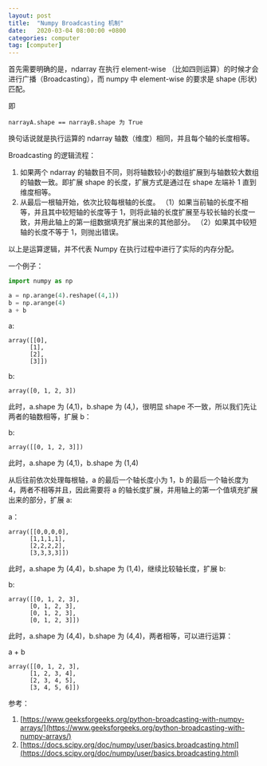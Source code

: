 ```yaml
---
layout: post
title:  "Numpy Broadcasting 机制"
date:   2020-03-04 08:00:00 +0800
categories: computer
tag: [computer]
---
```


首先需要明确的是，ndarray 在执行 element-wise （比如四则运算）的时候才会进行广播（Broadcasting），而 numpy 中 element-wise 的要求是 shape (形状)匹配。

<!-- more -->

即

    narrayA.shape == narrayB.shape 为 True

换句话说就是执行运算的 ndarray 轴数（维度）相同，并且每个轴的长度相等。

Broadcasting 的逻辑流程：

1. 如果两个 ndarray 的轴数目不同，则将轴数较小的数组扩展到与轴数较大数组的轴数一致。即扩展 shape 的长度，扩展方式是通过在 shape 左端补 1 直到维度相等。
2. 从最后一根轴开始，依次比较每根轴的长度。
（1）如果当前轴的长度不相等，并且其中较短轴的长度等于 1，则将此轴的长度扩展至与较长轴的长度一致，并用此轴上的第一组数据填充扩展出来的其他部分。
（2）如果其中较短轴的长度不等于 1，则抛出错误。

以上是运算逻辑，并不代表 Numpy 在执行过程中进行了实际的内存分配。

一个例子：

```python
import numpy as np

a = np.arange(4).reshape((4,1))
b = np.arange(4)
a + b
```

a:

    array([[0],
          [1],
          [2],
          [3]])

b:

    array([0, 1, 2, 3])

此时，a.shape 为 (4,1)，b.shape 为 (4,)，很明显 shape 不一致，所以我们先让两者的轴数相等，扩展 b：

b:

    array([[0, 1, 2, 3]])

此时，a.shape 为 (4,1)，b.shape 为 (1,4)

从后往前依次处理每根轴，a 的最后一个轴长度小为 1，b 的最后一个轴长度为 4，两者不相等并且，因此需要将 a 的轴长度扩展，并用轴上的第一个值填充扩展出来的部分，扩展 a:

a：

    array([[0,0,0,0],
          [1,1,1,1],
          [2,2,2,2],
          [3,3,3,3]])

此时，a.shape 为 (4,4)，b.shape 为 (1,4)，继续比较轴长度，扩展 b:

b:

    array([[0, 1, 2, 3],
          [0, 1, 2, 3],
          [0, 1, 2, 3],
          [0, 1, 2, 3]])

此时，a.shape 为 (4,4)，b.shape 为 (4,4)，两者相等，可以进行运算：

a + b

    array([[0, 1, 2, 3],
          [1, 2, 3, 4],
          [2, 3, 4, 5],
          [3, 4, 5, 6]])

  

  参考：
  1. [https://www.geeksforgeeks.org/python-broadcasting-with-numpy-arrays/](https://www.geeksforgeeks.org/python-broadcasting-with-numpy-arrays/)
  2. [https://docs.scipy.org/doc/numpy/user/basics.broadcasting.html](https://docs.scipy.org/doc/numpy/user/basics.broadcasting.html)